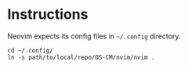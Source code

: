 # Instructions

Neovim expects its config files in `~/.config` directory.

```
cd ~/.config/
ln -s path/to/local/repo/OS-CM/nvim/nvim .
```

